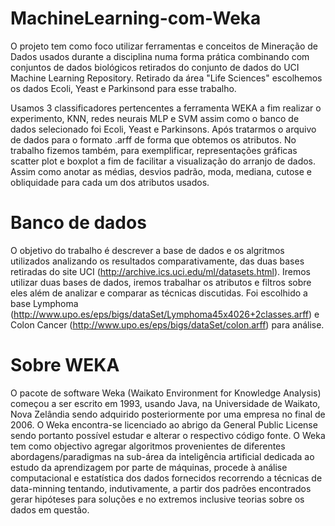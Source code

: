 # MachineLearning-com-Weka
O projeto tem como foco utilizar ferramentas e conceitos de Mineração de Dados usados durante a disciplina numa forma prática combinando com conjuntos de dados biológicos retirados do conjunto de dados do UCI Machine Learning Repository. Retirado da área "Life Sciences" escolhemos os dados Ecoli, Yeast e Parkinsond para esse trabalho. 

Usamos 3 classificadores pertencentes a ferramenta WEKA a fim realizar o experimento, KNN,  redes neurais MLP e SVM assim como o banco de dados selecionado foi Ecoli, Yeast e Parkinsons. Após tratarmos o arquivo de dados para o formato .arff de forma que obtemos os atributos.
No trabalho fizemos também, para exemplificar, representações gráficas scatter plot e  boxplot a fim de facilitar a visualização do arranjo de dados. Assim como anotar as médias, desvios padrão, moda, mediana,  cutose e obliquidade para cada um dos atributos usados.

# Banco de dados
O objetivo do trabalho é descrever a base de dados e os algritmos utilizados analizando os resultados comparativamente, das duas bases retiradas do site UCI (http://archive.ics.uci.edu/ml/datasets.html).
Iremos utilizar duas bases de dados, iremos trabalhar os atributos e filtros sobre eles além de analizar e comparar as técnicas discutidas. 
Foi escolhido a base Lymphoma (http://www.upo.es/eps/bigs/dataSet/Lymphoma45x4026+2classes.arff) e 
Colon Cancer (http://www.upo.es/eps/bigs/dataSet/colon.arff) para análise.

# Sobre WEKA
O pacote de software Weka (Waikato Environment for Knowledge Analysis) começou a ser escrito em 1993, usando Java, na Universidade de Waikato, Nova Zelândia sendo adquirido posteriormente por uma empresa no final de 2006. O Weka encontra-se licenciado ao abrigo da General Public License sendo portanto possível estudar e alterar o respectivo código fonte.
O Weka tem como objectivo agregar algoritmos provenientes de diferentes abordagens/paradigmas na sub-área da inteligência artificial dedicada ao estudo da aprendizagem por parte de máquinas, procede à análise computacional e estatística dos dados fornecidos recorrendo a técnicas de data-minning tentando, indutivamente, a partir dos padrões encontrados gerar hipóteses para soluções e no extremos inclusive teorias sobre os dados em questão.
